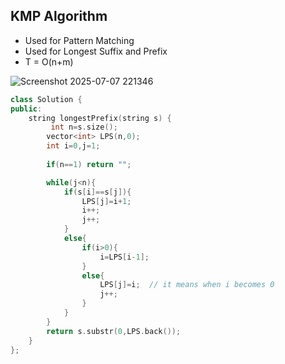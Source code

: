 ## KMP Algorithm
- Used for Pattern Matching
- Used for Longest Suffix and Prefix
- T = O(n+m)

![Screenshot 2025-07-07 221346](https://github.com/user-attachments/assets/9620e24d-401c-468e-8cfc-1163452ddd62)
```c++
class Solution {
public:
    string longestPrefix(string s) {
         int n=s.size();
        vector<int> LPS(n,0);
        int i=0,j=1;
       
        if(n==1) return "";

        while(j<n){
            if(s[i]==s[j]){
                LPS[j]=i+1;
                i++;
                j++;
            }
            else{
                if(i>0){
                    i=LPS[i-1]; 
                }
                else{
                    LPS[j]=i;  // it means when i becomes 0
                    j++;
                }
            }
        }
        return s.substr(0,LPS.back());
    }
};
```


